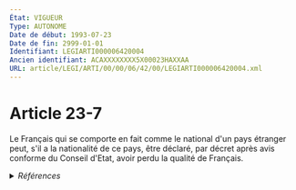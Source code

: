 ```yaml
---
État: VIGUEUR
Type: AUTONOME
Date de début: 1993-07-23
Date de fin: 2999-01-01
Identifiant: LEGIARTI000006420004
Ancien identifiant: ACAXXXXXXXX5X00023HAXXAA
URL: article/LEGI/ARTI/00/00/06/42/00/LEGIARTI000006420004.xml
---
```


<h1>Article 23-7</h1>

Le Français qui se comporte en fait comme le national d'un pays étranger peut,
s'il a la nationalité de ce pays, être déclaré, par décret après avis conforme
du Conseil d'Etat, avoir perdu la qualité de Français.


<details>
  <summary><em>Références</em></summary>

  <h2>Articles faisant référence à l'article</h2>
  
  <ul>
    <li>
      <a href="https://legal.tricoteuses.fr//redirection/LEGIARTI000006420024?vers=git&vers=legifrance">Code civil - article 23-9 AUTONOME VIGUEUR, en vigueur depuis le 1993-07-23</a> CITATION source
    </li>
    <li>
      <a href="https://legal.tricoteuses.fr//redirection/LEGIARTI000006230985?vers=git&vers=legifrance">Décret n°2004-459 du 28 mai 2004 fixant les catégories d'actes individuels ne pouvant faire l'objet d'une publication sous forme électronique au Journal officiel de la République française. - article 1 AUTONOME ABROGE, en vigueur du 2004-06-01 au 2016-01-01</a> CITATION source
    </li>
    <li>
      <a href="https://legal.tricoteuses.fr//redirection/LEGIARTI000006285812?vers=git&vers=legifrance">Décret n°93-1362 du 30 décembre 1993 relatif aux déclarations de nationalité, aux décisions de naturalisation, de réintégration, de perte, de déchéance et de retrait de la nationalité française - article 59 AUTONOME MODIFIE, en vigueur du 1998-08-21 au 2020-01-01</a> CITATION source
    </li>
    <li>
      <a href="https://legal.tricoteuses.fr//redirection/LEGIARTI000031370297?vers=git&vers=legifrance">Code des relations entre le public et l'administration - article R221-15 AUTONOME VIGUEUR_DIFF, en vigueur depuis le 2016-01-01</a> CITATION source
    </li>
    <li>
      <a href="https://legal.tricoteuses.fr//redirection/LEGIARTI000031677698?vers=git&vers=legifrance">Code des relations entre le public et l'administration - article R221-15 AUTONOME VIGUEUR, en vigueur depuis le 2016-01-01</a> CITATION source
    </li>
    <li>
      <a href="https://legal.tricoteuses.fr//redirection/LEGIARTI000031366288?vers=git&vers=legifrance">Décret n° 2015-1342 du 23 octobre 2015 relatif aux dispositions réglementaires du code des relations entre le public et l'administration (Décrets en Conseil d'Etat et en conseil des ministres, décrets en Conseil d'Etat et décrets) - article R221-15 AUTONOME VIGUEUR, en vigueur depuis le 2015-10-26</a> CITATION source
    </li>
    <li>
      <a href="https://legal.tricoteuses.fr//redirection/LEGIARTI000049270177?vers=git&vers=legifrance">Code de la nationalité française - article 96 AUTONOME MODIFIE, en vigueur du 1945-10-20 au 1973-01-10</a> CONCORDE source
    </li>
    <li>
      <a href="https://legal.tricoteuses.fr//redirection/LEGIARTI000041422442?vers=git&vers=legifrance">Décret n°93-1362 du 30 décembre 1993 relatif aux déclarations de nationalité, aux décisions de naturalisation, de réintégration, de perte, de déchéance et de retrait de la nationalité française - article 59 AUTONOME MODIFIE, en vigueur du 2020-01-01 au 2023-02-06</a> CITATION source
    </li>
    <li>
      <a href="https://legal.tricoteuses.fr//redirection/LEGIARTI000047096242?vers=git&vers=legifrance">Décret n°93-1362 du 30 décembre 1993 relatif aux déclarations de nationalité, aux décisions de naturalisation, de réintégration, de perte, de déchéance et de retrait de la nationalité française - article 59 AUTONOME VIGUEUR, en vigueur depuis le 2023-02-06</a> CITATION source
    </li>
    <li>
      <a href="https://legal.tricoteuses.fr//redirection/LEGIARTI000047093223?vers=git&vers=legifrance">Décret n° 2023-64 du 3 février 2023 portant création d'un traitement de données à caractère personnel dénommé « NATALI » - article 1 AUTONOME VIGUEUR, en vigueur depuis le 2023-02-06</a> CITATION source
    </li>
    <li>
      <a href="https://legal.tricoteuses.fr//redirection/LEGIARTI000006524063?vers=git&vers=legifrance">Code de la nationalité française - article 96 AUTONOME ABROGE, en vigueur du 1984-05-10 au 1993-07-23</a> CONCORDE source
    </li>
    <li>
      <a href="https://legal.tricoteuses.fr//redirection/LEGIARTI000049270151?vers=git&vers=legifrance">Code de la nationalité française - article 96 AUTONOME MODIFIE, en vigueur du 1973-01-10 au 1984-05-10</a> CONCORDE source
    </li>
    <li>
      <a href="https://legal.tricoteuses.fr//redirection/LEGIARTI000006420408?vers=git&vers=legifrance">Code civil - article 27-3 AUTONOME VIGUEUR, en vigueur depuis le 1993-07-23</a> CITATION source
    </li>
    <li>
      <a href="https://legal.tricoteuses.fr//redirection/LEGIARTI000006476283?vers=git&vers=legifrance">Code de la légion d'honneur et de la médaille militaire - article R90 AUTONOME VIGUEUR, en vigueur depuis le 1993-07-23</a> CITATION source
    </li>
  </ul>
  
  <h2>Textes faisant référence à l'article</h2>
  
  <ul>
    <li>
      <a href="https://legal.tricoteuses.fr//redirection/JORFTEXT000000362019?vers=git&vers=legifrance">LOI n° 93-933 du 22 juillet 1993 réformant le droit de la nationalité</a> CODIFICATION cible
    </li>
    <li>
      <a href="https://legal.tricoteuses.fr//redirection/JORFTEXT000047090849?vers=git&vers=legifrance">Décret n° 2023-64 du 3 février 2023 portant création d'un traitement de données à caractère personnel dénommé « NATALI »</a> CITATION source
    </li>
    <li>
      <a href="https://legal.tricoteuses.fr//redirection/JORFTEXT000047090946?vers=git&vers=legifrance">Décret n° 2023-65 du 3 février 2023 portant modification de l'article 26-1 du code civil et du décret n° 93-1362 du 30 décembre 1993 relatif aux déclarations de nationalité, aux décisions de naturalisation, de réintégration, de perte, de déchéance et de retrait de la nationalité française</a> CITATION source
    </li>
    <li>
      <a href="https://legal.tricoteuses.fr//redirection/LEGITEXT000047093330?vers=git&vers=legifrance">Décret n° 2023-65 du 3 février 2023 portant modification de l'article 26-1 du code civil et du décret n° 93-1362 du 30 décembre 1993 relatif aux déclarations de nationalité, aux décisions de naturalisation, de réintégration, de perte, de déchéance et de retrait de la nationalité française VIGUEUR, en vigueur depuis le 2023-02-06</a> CITATION source
    </li>
    <li>
      <a href="https://legal.tricoteuses.fr//redirection/LEGITEXT000047093199?vers=git&vers=legifrance">Décret n° 2023-64 du 3 février 2023 portant création d'un traitement de données à caractère personnel dénommé « NATALI » VIGUEUR, en vigueur depuis le 2023-02-06</a> CITATION source
    </li>
  </ul>
  
  <h2>Références faites par l'article</h2>
  
  <ul>
    <li>
      1993-07-22 CODIFICATION source <a href="https://legal.tricoteuses.fr//redirection/JORFTEXT000000362019?vers=git&vers=legifrance">LOI n° 93-933 du 22 juillet 1993 réformant le droit de la nationalité</a>
    </li>
    <li>
      1993-07-22 CREATION source Loi n°93-933 du 22 juillet 1993 - art. 50 () JORF 23 juillet 1993
    </li>
    <li>
      1993-12-30 CITATION cible <a href="https://legal.tricoteuses.fr//redirection/LEGIARTI000047096242?vers=git&vers=legifrance">Décret n°93-1362 du 30 décembre 1993 relatif aux déclarations de nationalité, aux décisions de naturalisation, de réintégration, de perte, de déchéance et de retrait de la nationalité française - article 59 AUTONOME VIGUEUR, en vigueur depuis le 2023-02-06</a>
    </li>
    <li>
      2004-05-28 CITATION cible <a href="https://legal.tricoteuses.fr//redirection/LEGIARTI000006230985?vers=git&vers=legifrance">Décret n°2004-459 du 28 mai 2004 fixant les catégories d'actes individuels ne pouvant faire l'objet d'une publication sous forme électronique au Journal officiel de la République française. - article 1 AUTONOME ABROGE, en vigueur du 2004-06-01 au 2016-01-01</a>
    </li>
    <li>
      2023-02-03 CITATION cible <a href="https://legal.tricoteuses.fr//redirection/LEGITEXT000047093199?vers=git&vers=legifrance">Décret n° 2023-64 du 3 février 2023 portant création d'un traitement de données à caractère personnel dénommé « NATALI » VIGUEUR</a>
    </li>
    <li>
      2023-02-03 CITATION cible <a href="https://legal.tricoteuses.fr//redirection/LEGIARTI000047093223?vers=git&vers=legifrance">Décret n° 2023-64 du 3 février 2023 portant création d'un traitement de données à caractère personnel dénommé « NATALI » - article 1 AUTONOME VIGUEUR, en vigueur depuis le 2023-02-06</a>
    </li>
    <li>
      2023-02-03 CITATION cible <a href="https://legal.tricoteuses.fr//redirection/LEGITEXT000047093330?vers=git&vers=legifrance">Décret n° 2023-65 du 3 février 2023 portant modification de l'article 26-1 du code civil et du décret n° 93-1362 du 30 décembre 1993 relatif aux déclarations de nationalité, aux décisions de naturalisation, de réintégration, de perte, de déchéance et de retrait de la nationalité française VIGUEUR</a>
    </li>
    <li>
      2999-01-01 CITATION cible <a href="https://legal.tricoteuses.fr//redirection/LEGIARTI000006420024?vers=git&vers=legifrance">Code civil - article 23-9 AUTONOME VIGUEUR, en vigueur depuis le 1993-07-23</a>
    </li>
    <li>
      2999-01-01 CITATION cible <a href="https://legal.tricoteuses.fr//redirection/LEGIARTI000006420408?vers=git&vers=legifrance">Code civil - article 27-3 AUTONOME VIGUEUR, en vigueur depuis le 1993-07-23</a>
    </li>
    <li>
      2999-01-01 CITATION cible <a href="https://legal.tricoteuses.fr//redirection/LEGIARTI000006476283?vers=git&vers=legifrance">Code de la légion d'honneur et de la médaille militaire - article R90 AUTONOME VIGUEUR, en vigueur depuis le 1993-07-23</a>
    </li>
    <li>
      2999-01-01 CONCORDE cible <a href="https://legal.tricoteuses.fr//redirection/LEGIARTI000006524063?vers=git&vers=legifrance">Code de la nationalité française - article 96 AUTONOME ABROGE, en vigueur du 1984-05-10 au 1993-07-23</a>
    </li>
    <li>
      2999-01-01 CITATION cible <a href="https://legal.tricoteuses.fr//redirection/LEGIARTI000031677698?vers=git&vers=legifrance">Code des relations entre le public et l'administration - article R221-15 AUTONOME VIGUEUR, en vigueur depuis le 2016-01-01</a>
    </li>
  </ul>
</details>
